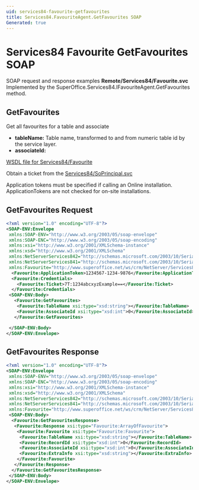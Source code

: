 ```yaml
---
uid: services84-favourite-getfavourites
title: Services84.FavouriteAgent.GetFavourites SOAP
Generated: true
---
```


# Services84 Favourite GetFavourites SOAP

SOAP request and response examples **Remote/Services84/Favourite.svc**
Implemented by the <see cref="M:SuperOffice.Services84.IFavouriteAgent.GetFavourites">SuperOffice.Services84.IFavouriteAgent.GetFavourites</see> method.

## GetFavourites

Get all favourites for a table and associate

* **tableName:** Table name, transformed to and from numeric table id by the service layer.
* **associateId:** 



[WSDL file for Services84/Favourite](../Services84-Favourite.md)

Obtain a ticket from the [Services84/SoPrincipal.svc](../SoPrincipal/index.md)

Application tokens must be specified if calling an Online installation. ApplicationTokens are not checked for on-site installations.

## GetFavourites Request

```xml
<?xml version="1.0" encoding="UTF-8"?>
<SOAP-ENV:Envelope
 xmlns:SOAP-ENV="http://www.w3.org/2003/05/soap-envelope"
 xmlns:SOAP-ENC="http://www.w3.org/2003/05/soap-encoding"
 xmlns:xsi="http://www.w3.org/2001/XMLSchema-instance"
 xmlns:xsd="http://www.w3.org/2001/XMLSchema"
 xmlns:NetServerServices842="http://schemas.microsoft.com/2003/10/Serialization/Arrays"
 xmlns:NetServerServices841="http://schemas.microsoft.com/2003/10/Serialization/"
 xmlns:Favourite="http://www.superoffice.net/ws/crm/NetServer/Services84">
  <Favourite:ApplicationToken>1234567-1234-9876</Favourite:ApplicationToken>
  <Favourite:Credentials>
    <Favourite:Ticket>7T:1234abcxyzExample==</Favourite:Ticket>
  </Favourite:Credentials>
 <SOAP-ENV:Body>
   <Favourite:GetFavourites>
    <Favourite:TableName xsi:type="xsd:string"></Favourite:TableName>
    <Favourite:AssociateId xsi:type="xsd:int">0</Favourite:AssociateId>
   </Favourite:GetFavourites>

 </SOAP-ENV:Body>
</SOAP-ENV:Envelope>

```


## GetFavourites Response

```xml
<?xml version="1.0" encoding="UTF-8"?>
<SOAP-ENV:Envelope
 xmlns:SOAP-ENV="http://www.w3.org/2003/05/soap-envelope"
 xmlns:SOAP-ENC="http://www.w3.org/2003/05/soap-encoding"
 xmlns:xsi="http://www.w3.org/2001/XMLSchema-instance"
 xmlns:xsd="http://www.w3.org/2001/XMLSchema"
 xmlns:NetServerServices842="http://schemas.microsoft.com/2003/10/Serialization/Arrays"
 xmlns:NetServerServices841="http://schemas.microsoft.com/2003/10/Serialization/"
 xmlns:Favourite="http://www.superoffice.net/ws/crm/NetServer/Services84">
 <SOAP-ENV:Body>
  <Favourite:GetFavouritesResponse>
   <Favourite:Response xsi:type="Favourite:ArrayOfFavourite">
    <Favourite:Favourite xsi:type="Favourite:Favourite">
     <Favourite:TableName xsi:type="xsd:string"></Favourite:TableName>
     <Favourite:RecordId xsi:type="xsd:int">0</Favourite:RecordId>
     <Favourite:AssociateId xsi:type="xsd:int">0</Favourite:AssociateId>
     <Favourite:ExtraInfo xsi:type="xsd:string"></Favourite:ExtraInfo>
    </Favourite:Favourite>
   </Favourite:Response>
  </Favourite:GetFavouritesResponse>
 </SOAP-ENV:Body>
</SOAP-ENV:Envelope>

```

